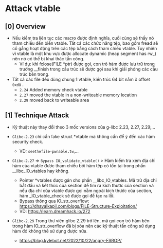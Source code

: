 # Attack vtable

## [0] Overview

- Nếu kiểm tra liên tục các macro được định nghĩa, cuối cùng sẽ thấy nó tham chiếu đến biến vtable. Tất cả các chức năng tệp, bao gồm fread sẽ cố gắng hoạt động trên các tệp bằng cách tham chiếu vtable. Tuy nhiên vì vtable là một khu vực được allocate dynamic (heap segment has rw_) nên nó có thể bị khai thác tấn công.
    * Ví dụ: khi fclose(FILE *ptr) được gọi, con trỏ hàm được lưu trữ trong trường __finish trong cấu trúc sẽ được gọi sau khi giải phóng các cấu trúc bên trong.
- Tất cả các file đều dùng chung 1 vtable, kiến trúc 64 bit nằm ở offset `0xd8` .
   * `2.24` Added memory check vtable
   * `2.27` moved the vtable in a non-writeable memory location
   * `2.29` moved back to writeable area
## [1] Technique Attack

- Kỹ thuật này thay đổi theo 3 mốc versions của g-libc 2.23, 2.27, 2.29,...

- `Glibc-2.23` chỉ cần fake struct *vtable mà không cần để ý đến các hàm security check.
    * VD: `seethefile-pwnable.tw`,...

- `Glibc-2.27` => `Bypass IO_validate_vtable()` > Hàm kiểm tra xem địa chỉ hàm của vtable được tham chiếu bởi hàm tệp có tồn tại trong phần __libc_IO_vtables hay không.
    * Pointer *vtables được gán cho phần __libc_IO_vtables. Mã trừ địa chỉ bắt đầu và kết thúc của section để tìm ra kích thước của section và nếu địa chỉ của vtable được gọi nằm ngoài kích thước của section, hàm _IO_vtable_check sẽ được gọi để tạo ra lỗi.
    * Bypass thông qua IO_str_overflow: https://dhavalkapil.com/blogs/FILE-Structure-Exploitation/
    * VD: https://learn.dreamhack.io/272

- `Glibc-2.29` Trong thư viện glibc 2.29 trở lên, mã gọi con trỏ hàm bên trong hàm IO_str_overflow đã bị xóa nên các kỹ thuật tấn công sử dụng hàm đó không thể sử dụng được nữa.
    * https://blog.kylebot.net/2022/10/22/angry-FSROP/

 

